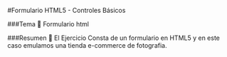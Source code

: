 #Formulario HTML5 - Controles Básicos

###Tema :pencil:
Formulario html

###Resumen :pencil:
El Ejercicio Consta de un formulario en HTML5 y en este caso emulamos una tienda e-commerce de fotografia.
